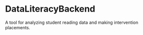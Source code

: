 # DataLiteracyBackend
A tool for analyzing student reading data and making intervention placements.
